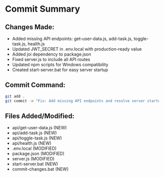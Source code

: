 # Commit Summary

## Changes Made:
- Added missing API endpoints: get-user-data.js, add-task.js, toggle-task.js, health.js
- Updated JWT_SECRET in .env.local with production-ready value
- Added joi dependency to package.json
- Fixed server.js to include all API routes
- Updated npm scripts for Windows compatibility
- Created start-server.bat for easy server startup

## Commit Command:
```bash
git add .
git commit -m "Fix: Add missing API endpoints and resolve server startup issues"
```

## Files Added/Modified:
- api/get-user-data.js (NEW)
- api/add-task.js (NEW) 
- api/toggle-task.js (NEW)
- api/health.js (NEW)
- .env.local (MODIFIED)
- package.json (MODIFIED)
- server.js (MODIFIED)
- start-server.bat (NEW)
- commit-changes.bat (NEW)